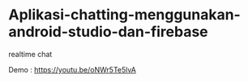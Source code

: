 # Aplikasi-chatting-menggunakan-android-studio-dan-firebase
realtime chat

Demo : https://youtu.be/oNWr5Te5lvA
